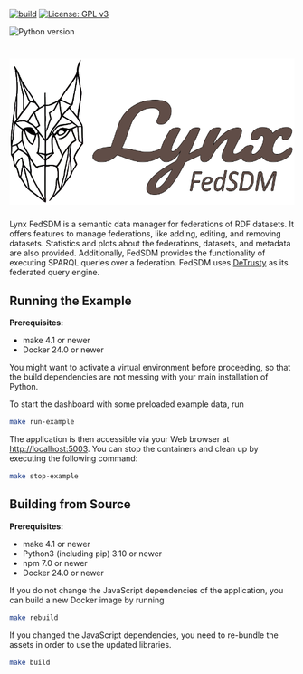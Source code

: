 [![build](https://github.com/SDM-TIB/Dashboard-SDM-Federation/actions/workflows/build.yml/badge.svg)](https://github.com/SDM-TIB/Dashboard-SDM-Federation/actions/workflows/build.yml)
[![License: GPL v3](https://img.shields.io/badge/License-GPLv3-blue.svg)](LICENSE)

![Python version](https://img.shields.io/badge/python-v3.12-blue)

# ![Logo](FedSDM/static/images/Lynx_Logo.png "Logo")

Lynx FedSDM is a semantic data manager for federations of RDF datasets.
It offers features to manage federations, like adding, editing, and removing datasets.
Statistics and plots about the federations, datasets, and metadata are also provided.
Additionally, FedSDM provides the functionality of executing SPARQL queries over a federation. 
FedSDM uses [DeTrusty](https://github.com/SDM-TIB/DeTrusty) as its federated query engine.

## Running the Example
**Prerequisites:**
* make 4.1 or newer
* Docker 24.0 or newer

You might want to activate a virtual environment before proceeding, so that the build dependencies are not messing with your main installation of Python.

To start the dashboard with some preloaded example data, run
```bash
make run-example
```

The application is then accessible via your Web browser at [http://localhost:5003](http://localhost:5003).
You can stop the containers and clean up by executing the following command:
```bash
make stop-example
```

## Building from Source
**Prerequisites:**
* make 4.1 or newer
* Python3 (including pip) 3.10 or newer
* npm 7.0 or newer
* Docker 24.0 or newer

If you do not change the JavaScript dependencies of the application, you can build a new Docker image by running
```bash
make rebuild
```

If you changed the JavaScript dependencies, you need to re-bundle the assets in order to use the updated libraries.
```bash
make build
```